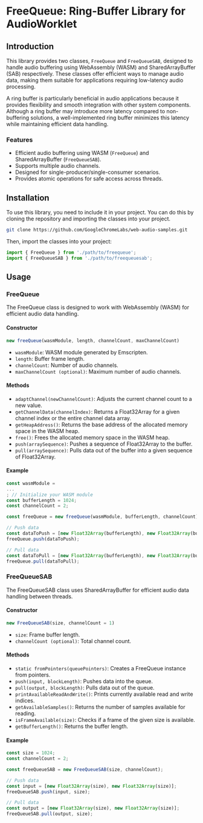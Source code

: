# FreeQueue: Ring-Buffer Library for AudioWorklet

## Introduction

This library provides two classes, `FreeQueue` and `FreeQueueSAB`, designed to handle audio buffering using WebAssembly (WASM) and SharedArrayBuffer (SAB) respectively. These classes offer efficient ways to manage audio data, making them suitable for applications requiring low-latency audio processing.

A ring buffer is particularly beneficial in audio applications because it provides flexibility and smooth integration with other system components. Although a ring buffer may introduce more latency compared to non-buffering solutions, a well-implemented ring buffer minimizes this latency while maintaining efficient data handling.

### Features

- Efficient audio buffering using WASM (`FreeQueue`) and SharedArrayBuffer (`FreeQueueSAB`).
- Supports multiple audio channels.
- Designed for single-producer/single-consumer scenarios.
- Provides atomic operations for safe access across threads.

## Installation

To use this library, you need to include it in your project. You can do this by cloning the repository and importing the classes into your project.

```bash
git clone https://github.com/GoogleChromeLabs/web-audio-samples.git
```

Then, import the classes into your project:

````js
import { FreeQueue } from './path/to/freequeue';
import { FreeQueueSAB } from './path/to/freequeuesab';
````

## Usage

### FreeQueue

The FreeQueue class is designed to work with WebAssembly (WASM) for efficient audio data handling.

#### Constructor

```js 
new freeQueue(wasmModule, length, channelCount, maxChannelCount)
```

- `wasmModule`: WASM module generated by Emscripten.
- `length`: Buffer frame length.
- `channelCount`: Number of audio channels.
- `maxChannelCount (optional)`: Maximum number of audio channels.

#### Methods

- `adaptChannel(newChannelCount)`: Adjusts the current channel count to a new value.
- `getChannelData(channelIndex)`: Returns a Float32Array for a given channel index or the entire channel data array.
- `getHeapAddress()`: Returns the base address of the allocated memory space in the WASM heap.
- `free()`: Frees the allocated memory space in the WASM heap.
- `push(arraySequence)`: Pushes a sequence of Float32Array to the buffer.
- `pull(arraySequence)`: Pulls data out of the buffer into a given sequence of Float32Array.

#### Example

```js 
const wasmModule =
...
; // Initialize your WASM module
const bufferLength = 1024;
const channelCount = 2;

const freeQueue = new freeQueue(wasmModule, bufferLength, channelCount);

// Push data
const dataToPush = [new Float32Array(bufferLength), new Float32Array(bufferLength)];
freeQueue.push(dataToPush);

// Pull data
const dataToPull = [new Float32Array(bufferLength), new Float32Array(bufferLength)];
freeQueue.pull(dataToPull);
```

### FreeQueueSAB

The FreeQueueSAB class uses SharedArrayBuffer for efficient audio data handling between threads.

#### Constructor

```js 
new FreeQueueSAB(size, channelCount = 1)
```

- `size`: Frame buffer length.
- `channelCount (optional)`: Total channel count.


#### Methods

- `static fromPointers(queuePointers)`: Creates a FreeQueue instance from pointers.
- `push(input, blockLength)`: Pushes data into the queue.
- `pull(output, blockLength)`: Pulls data out of the queue.
- `printAvailableReadAndWrite()`: Prints currently available read and write indices.
- `getAvailableSamples()`: Returns the number of samples available for reading.
- `isFrameAvailable(size)`: Checks if a frame of the given size is available.
- `getBufferLength()`: Returns the buffer length.

#### Example

```js 
const size = 1024;
const channelCount = 2;

const freeQueueSAB = new FreeQueueSAB(size, channelCount);

// Push data
const input = [new Float32Array(size), new Float32Array(size)];
freeQueueSAB.push(input, size);

// Pull data
const output = [new Float32Array(size), new Float32Array(size)];
freeQueueSAB.pull(output, size);
```